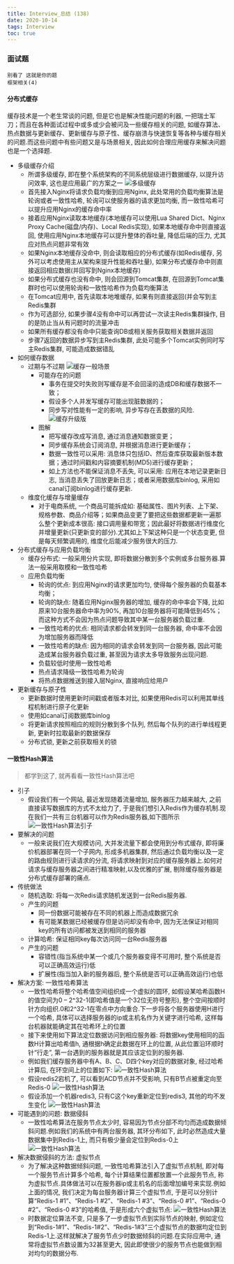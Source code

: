 ```yaml
---
title: Interview_总结 (138)
date: 2020-10-14
tags: Interview
toc: true
---
```


### 面试题
    别看了 这就是你的题
    框架相关(4)

<!-- more -->

#### 分布式缓存

缓存技术是一个老生常谈的问题, 但是它也是解决性能问题的利器, 一把瑞士军刀；而且在各种面试过程中或多或少会被问及一些缓存相关的问题, 如缓存算法、热点数据与更新缓存、更新缓存与原子性、缓存崩溃与快速恢复等各种与缓存相关的问题.而这些问题中有些问题又是与场景相关, 因此如何合理应用缓存来解决问题也是一个选择题.

- 多级缓存介绍
    * 所谓多级缓存, 即在整个系统架构的不同系统层级进行数据缓存, 以提升访问效率, 这也是应用最广的方案之一
    ![多级缓存](/img/20201013_1.png)
    * 首先接入Nginx将请求负载均衡到应用Nginx, 此处常用的负载均衡算法是轮询或者一致性哈希, 轮询可以使服务器的请求更加均衡, 而一致性哈希可以提升应用Nginx的缓存命中率
    * 接着应用Nginx读取本地缓存(本地缓存可以使用Lua Shared Dict、Nginx Proxy Cache(磁盘/内存)、Local Redis实现), 如果本地缓存命中则直接返回, 使用应用Nginx本地缓存可以提升整体的吞吐量, 降低后端的压力, 尤其应对热点问题非常有效
    * 如果Nginx本地缓存没命中, 则会读取相应的分布式缓存(如Redis缓存, 另外可以考虑使用主从架构来提升性能和吞吐量), 如果分布式缓存命中则直接返回相应数据(并回写到Nginx本地缓存)
    * 如果分布式缓存也没有命中, 则会回源到Tomcat集群, 在回源到Tomcat集群时也可以使用轮询和一致性哈希作为负载均衡算法
    * 在Tomcat应用中, 首先读取本地堆缓存, 如果有则直接返回(并会写到主Redis集群
    * 作为可选部分, 如果步骤4没有命中可以再尝试一次读主Redis集群操作, 目的是防止当从有问题时的流量冲击
    * 如果所有缓存都没有命中只能查询DB或相关服务获取相关数据并返回
    * 步骤7返回的数据异步写到主Redis集群, 此处可能多个Tomcat实例同时写主Redis集群, 可能造成数据错乱
- 如何缓存数据
    * 过期与不过期
        ![缓存一般场景](/img/20201014_1.png)
        * 可能存在的问题
            * 事务在提交时失败则写缓存是不会回滚的造成DB和缓存数据不一致；
            * 假设多个人并发写缓存可能出现脏数据的；
            * 同步写对性能有一定的影响, 异步写存在丢数据的风险.
        ![缓存升级版](/img/20201014_2.png)
        * 图解
            * 把写缓存改成写消息, 通过消息通知数据变更；
            * 同步缓存系统会订阅消息, 并根据消息进行更新缓存；
            * 数据一致性可以采用: 消息体只包括ID、然后查库获取最新版本数据；通过时间戳和内容摘要机制(MD5)进行缓存更新；
            * 如上方法也不能保证消息不丢失, 可以采用: 应用在本地记录更新日志, 当消息丢失了回放更新日志；或者采用数据库binlog, 采用如canal订阅binlog进行缓存更新.
    * 维度化缓存与增量缓存
        * 对于电商系统, 一个商品可能拆成如: 基础属性、图片列表、上下架、规格参数、商品介绍等；如果商品变更了要把这些数据都更新一遍那么整个更新成本很高: 接口调用量和带宽；因此最好将数据进行维度化并增量更新(只更新变的部分).尤其如上下架这种只是一个状态变更, 但是每天频繁调用的, 维度化后能减少服务很大的压力.
- 分布式缓存与应用负载均衡
    * 缓存分布式: 一般采用分片实现, 即将数据分散到多个实例或多台服务器.算法一般采用取模和一致性哈希
    * 应用负载均衡
        * 轮询的优点: 到应用Nginx的请求更加均匀, 使得每个服务器的负载基本均衡；
        * 轮询的缺点: 随着应用Nginx服务器的增加, 缓存的命中率会下降, 比如原来10台服务器命中率为90%, 再加10台服务器将可能降低到45%；而这种方式不会因为热点问题导致其中某一台服务器负载过重.
        * 一致性哈希的优点: 相同请求都会转发到同一台服务器, 命中率不会因为增加服务器而降低
        * 一致性哈希的缺点: 因为相同的请求会转发到同一台服务器, 因此可能造成某台服务器负载过重, 甚至因为请求太多导致服务出现问题.
        * 负载较低时使用一致性哈希
        * 热点请求降级一致性哈希为轮询
        * 将热点数据推送到接入层Nginx, 直接响应给用户
- 更新缓存与原子性
    * 更新数据时使用更新时间戳或者版本对比, 如果使用Redis可以利用其单线程机制进行原子化更新
    * 使用如canal订阅数据库binlog
    * 将更新请求按照相应的规则分散到多个队列, 然后每个队列的进行单线程更新, 更新时拉取最新的数据保存
    * 分布式锁, 更新之前获取相关的锁

#### 一致性Hash算法
> 都学到这了, 就再看看一致性Hash算法吧
- 引子
    * 假设我们有一个网站, 最近发现随着流量增加, 服务器压力越来越大, 之前直接读写数据库的方式不太给力了, 于是我们想引入Redis作为缓存机制.现在我们一共有三台机器可以作为Redis服务器,如下图所示
    ![一致性Hash算法引子](/img/20201014_3.png)
- 要解决的问题
    * 一般来说我们在大规模访问, 大并发流量下都会使用到分布式缓存, 即将廉价机器部署在同一个子网内, 形成多机器集群, 然后通过负载均衡以及一定的路由规则进行读请求的分流, 将请求映射到对应的缓存服务器上.如何对请求与缓存服务器之间进行精准映射,以及优雅的扩展, 剔除缓存服务器是分布式缓存部署的痛点.
- 传统做法
    * 随机选取: 将每一次Redis请求随机发送到一台Redis服务器.
    * 产生的问题
        * 同一份数据可能被存在不同的机器上而造成数据冗余
        * 有可能某数据已经被缓存但是访问却没有命中, 因为无法保证对相同key的所有访问都被发送到相同的服务器
    * 计算哈希: 保证相同key每次访问同一台Redis服务器
    * 产生的问题
        * 容错性(指当系统中某一个或几个服务器变得不可用时, 整个系统是否可以正确高效运行)低
        * 扩展性(指当加入新的服务器后, 整个系统是否可以正确高效运行)也低
- 解决方案: 一致性哈希算法
    * 一致性哈希将整个哈希值空间组织成一个虚拟的圆环, 如假设某哈希函数H的值空间为0 – 2^32-1(即哈希值是一个32位无符号整形), 整个空间按顺时针方向组织.0和2^32-1在零点中方向重合.下一步将各个服务器使用H进行一个哈希, 具体可以选择服务器的ip或主机名作为关键字进行哈希, 这样每台机器就能确定其在哈希环上的位置
    * 接下来使用如下算法定位数据访问到相应服务器: 将数据key使用相同的函数H计算出哈希值h, 通根据h确定此数据在环上的位置, 从此位置沿环顺时针“行走”, 第一台遇到的服务器就是其应该定位到的服务器.
    * 例如我们缓存服务器中有A、B、C、D四个key对应的数据对象, 经过哈希计算后, 在环空间上的位置如下: 
    ![一致性Hash算法](/img/20201014_4.png)
    * 假设redis2宕机了, 可以看到ACD节点并不受影响, 只有B节点被重定向至Redis-0
    ![一致性Hash算法](/img/20201014_5.png)
    * 假设添加一个机器redis3, 只有C这个key重新定位到redis3, 其他的均不发生变化
    ![一致性Hash算法](/img/20201014_6.png)
- 可能遇到的问题: 数据侵斜
    * 一致性哈希算法在服务节点太少时, 容易因为节点分部不均匀而造成数据倾斜问题.例如我们的系统中有两台服务器, 其环分布如下, 此时必然造成大量数据集中到Redis-1上, 而只有极少量会定位到Redis-0上
    ![一致性Hash算法](/img/20201014_7.png)
- 解决数据侵斜的方法: 虚拟节点
    * 为了解决这种数据倾斜问题, 一致性哈希算法引入了虚拟节点机制, 即对每一个服务节点计算多个哈希, 每个计算结果位置都放置一个此服务节点, 称为虚拟节点.具体做法可以在服务器ip或主机名的后面增加编号来实现.例如上面的情况, 我们决定为每台服务器计算三个虚拟节点, 于是可以分别计算“Redis-1 #1”、“Redis-1 #2”、“Redis-1 #3”、“Redis-0 #1”、“Redis-0 #2”、“Redis-0 #3”的哈希值, 于是形成六个虚拟节点: 
    ![一致性Hash算法](/img/20201014_8.png)
    * 时数据定位算法不变, 只是多了一步虚拟节点到实际节点的映射, 例如定位到“Redis-1#1”、“Redis-1#2”、“Redis-1#3”三个虚拟节点的数据均定位到Redis-1上.这样就解决了服务节点少时数据倾斜的问题.在实际应用中, 通常将虚拟节点数设置为32甚至更大, 因此即使很少的服务节点也能做到相对均匀的数据分布.


